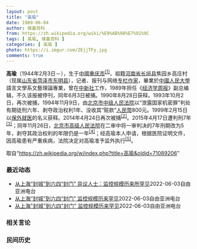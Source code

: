 ```yaml
---
layout: post
title: "高瑜"
date: 1989-06-04
author: 维基百科
from: https://zh.wikipedia.org/wiki/%E9%AB%98%E7%91%9C
tags: [ 高瑜, 维基百科 ]
categories: [ 高瑜 ]
photo: https://i.imgur.com/ZEjjTFy.jpg
comments: true
---
```

<div class="mw-parser-output">
<p><b>高瑜</b>（1944年2月3日<span class="useeditintro" title="Template:BLP editintro">－</span>），生于<a href="/wiki/%E4%B8%AD%E8%8F%AF%E4%BA%BA%E6%B0%91%E5%85%B1%E5%92%8C%E5%9C%8B" class="mw-redirect" title="中華人民共和國">中國</a><a href="/wiki/%E9%87%8D%E5%BA%86%E5%B8%82" title="重庆市">重庆市</a><sup id="cite_ref-1" class="reference"><a href="#cite_note-1">[1]</a></sup>，祖籍<a href="/wiki/%E6%B2%B3%E5%8D%97%E7%9C%81" title="河南省">河南省</a><a href="/wiki/%E9%95%BF%E5%9E%A3%E5%8E%BF" class="mw-redirect" title="长垣县">长垣县</a>焦园乡高庄村（现属<a href="/wiki/%E5%B1%B1%E4%B8%9C%E7%9C%81" title="山东省">山东省</a><a href="/wiki/%E8%8F%8F%E6%B3%BD%E5%B8%82" title="菏泽市">菏泽市</a><a href="/wiki/%E4%B8%9C%E6%98%8E%E5%8E%BF" title="东明县">东明县</a>），记者、报刊与网络<a href="/wiki/%E5%B0%88%E6%AC%84%E4%BD%9C%E5%AE%B6" title="專欄作家">专栏作家</a>，畢業於<a href="/wiki/%E4%B8%AD%E5%9C%8B%E4%BA%BA%E6%B0%91%E5%A4%A7%E5%AD%B8" class="mw-redirect" title="中國人民大學">中國人民大學</a>語言文學系文藝理論專業，曾在<a href="/wiki/%E4%B8%AD%E6%96%B0%E7%A4%BE" class="mw-redirect" title="中新社">中新社</a>工作，1989年担任《<a href="/wiki/%E7%BB%8F%E6%B5%8E%E5%AD%A6%E5%91%A8%E6%8A%A5" title="经济学周报">经济学周报</a>》副总编辑，不久该报被停刊，同年6月3日被捕。1990年8月28日获释。1993年10月2日，再次被捕，1994年11月9日，由<a href="/wiki/%E5%8C%97%E4%BA%AC%E5%B8%82%E4%B8%AD%E7%BA%A7%E4%BA%BA%E6%B0%91%E6%B3%95%E9%99%A2" class="mw-redirect" title="北京市中级人民法院">北京市中级人民法院</a>以“泄露国家机密罪”判处有期徒刑六年、剥夺政治权利1年、没收其“赃款”<a href="/wiki/%E4%BA%BA%E6%B0%91%E5%B9%A3" class="mw-redirect" title="人民幣">人民幣</a>800元。1999年2月15日以<a href="/wiki/%E4%BF%9D%E5%A4%96%E5%B0%B1%E5%8C%BB" title="保外就医">保外就医</a>的名义获释。2014年4月24日再次被捕<sup id="cite_ref-2" class="reference"><a href="#cite_note-2">[2]</a></sup>。2015年4月17日遭判刑7年<sup id="cite_ref-3" class="reference"><a href="#cite_note-3">[3]</a></sup>；同年11月26日，<a href="/wiki/%E5%8C%97%E4%BA%AC%E5%B8%82%E9%AB%98%E7%BA%A7%E4%BA%BA%E6%B0%91%E6%B3%95%E9%99%A2" title="北京市高级人民法院">北京市高级人民法院</a>在二审中将一审判决的7年刑期改为5年，剥夺其政治权利的年限仍是一年<sup id="cite_ref-4" class="reference"><a href="#cite_note-4">[4]</a></sup>；经高瑜本人申请，根据医院证明文件，因高瑜患有严重疾病，法院决定对高瑜准予监外执行<sup id="cite_ref-二审_5-0" class="reference"><a href="#cite_note-二审-5">[5]</a></sup>。
</p>
</div><noscript><img src="//zh.wikipedia.org/wiki/Special:CentralAutoLogin/start?type=1x1" alt="" title="" width="1" height="1" style="border: none; position: absolute;"></noscript>
<div class="printfooter">取自“<a dir="ltr" href="https://zh.wikipedia.org/w/index.php?title=高瑜&amp;oldid=71089206">https://zh.wikipedia.org/w/index.php?title=高瑜&amp;oldid=71089206</a>”</div><div id="recent-news"><h3>最近动态</h3><ul><li><a href="https://nodebe4.github.io/waimei/2022-06-03/%E4%BB%8E%E4%B8%8A%E6%B5%B7-%E5%B0%81%E5%9F%8E-%E5%88%B0%E5%85%AD%E5%9B%9B-%E5%B0%81%E9%97%A8-%E5%BC%82%E8%AE%AE%E4%BA%BA%E5%A3%AB-%E7%9B%91%E6%8E%A7%E8%A7%84%E6%A8%A1%E5%8E%86%E6%9D%A5%E6%89%80%E7%BD%95%E8%A7%81" title="从上海“封城”到六四“封门”&nbsp; 异议人士：监控规模历来所罕见—— 六四33周年期间，中国各地异议人士被公安警告、上岗或者强制旅游。有异议人士的手机被扣留。北京异议人士查建国、高瑜等人被上岗，浦志...">从上海“封城”到六四“封门”  异议人士：监控规模历来所罕见</a><time>2022-06-03</time><a class="tag">自由亚洲电台</a></li>
<li><a href="https://nodebe4.github.io/waimei/2022-06-03/%E4%BB%8E%E4%B8%8A%E6%B5%B7-%E5%B0%81%E5%9F%8E-%E5%88%B0%E5%85%AD%E5%9B%9B-%E5%B0%81%E9%97%A8-%E7%9B%91%E6%8E%A7%E8%A7%84%E6%A8%A1%E5%8E%86%E6%9D%A5%E7%BD%95%E8%A7%81" title="从上海“封城”到六四“封门” 监控规模历来罕见—— 六四事件33周年期间，中国各地异议人士被公安警告、上岗或者强制旅游。有异议人士的手机被扣留。北京异议人士查建国、高瑜等人被上岗，浦志强夫妇被带...">从上海“封城”到六四“封门”  监控规模历来罕见</a><time>2022-06-03</time><a class="tag">自由亚洲电台</a></li>
<li><a href="https://nodebe4.github.io/waimei/2022-06-03/%E4%BB%8E%E4%B8%8A%E6%B5%B7-%E5%B0%81%E5%9F%8E-%E5%88%B0%E5%85%AD%E5%9B%9B-%E5%B0%81%E9%97%A8-%E7%9B%91%E6%8E%A7%E8%A7%84%E6%A8%A1%E5%8E%86%E6%9D%A5%E7%BD%95%E8%A7%81" title="从上海”封城”到六四”封门” 监控规模历来罕见—— 六四事件33周年期间，中国各地异议人士被公安警告、上岗或者强制旅游。有异议人士的手机被扣留。北京异议人士查建国、高瑜等人被上岗，浦志强夫妇被带...">从上海"封城"到六四"封门"  监控规模历来罕见</a><time>2022-06-03</time><a class="tag">自由亚洲电台</a></li>
</ul></div><div id="open-opinion"><h3>相关言论</h3><ul></ul></div><div id="mjls-record"><h3>民间历史</h3><ul></ul></div>